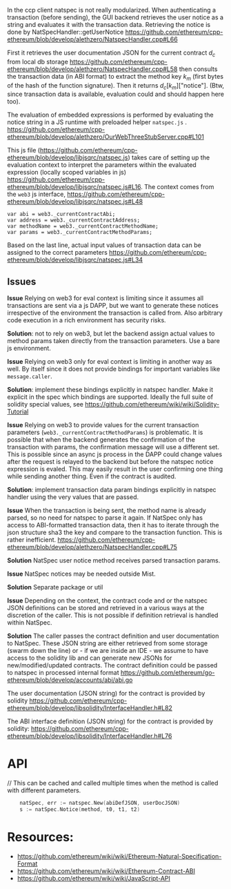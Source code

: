 In the ccp client natspec is not really modularized. When authenticating a transaction (before sending), the GUI backend retrieves the user notice as a string and evaluates it with the transaction data. Retrieving the notice is done by NatSpecHandler::getUserNotice  https://github.com/ethereum/cpp-ethereum/blob/develop/alethzero/NatspecHandler.cpp#L66 

First it retrieves the user documentation JSON for the current contract _d_<sub>_c_</sub> from local db storage https://github.com/ethereum/cpp-ethereum/blob/develop/alethzero/NatspecHandler.cpp#L58 then consults the transaction data (in ABI format) to extract the method key _k_<sub>_m_</sub> (first bytes of the hash of the function signature). Then it returns _d_<sub>_c_</sub>[_k_<sub>_m_</sub>]["notice"]. (Btw, since transaction data is available, evaluation could and should happen here too).

The evaluation of embedded expressions is performed by evaluating the notice string in a JS runtime with preloaded helper `natspec.js` . https://github.com/ethereum/cpp-ethereum/blob/develop/alethzero/OurWebThreeStubServer.cpp#L101

This js file (https://github.com/ethereum/cpp-ethereum/blob/develop/libjsqrc/natspec.js) takes care of setting up the evaluation context to interpret the parameters within the evaluated expression (locally scoped variables in js) https://github.com/ethereum/cpp-ethereum/blob/develop/libjsqrc/natspec.js#L16. The context comes from the `web3` js interface, https://github.com/ethereum/cpp-ethereum/blob/develop/libjsqrc/natspec.js#L48

    var abi = web3._currentContractAbi;
    var address = web3._currentContractAddress;
    var methodName = web3._currentContractMethodName;
    var params = web3._currentContractMethodParams;

Based on the last line, actual input values of transaction data can be assigned to the correct parameters https://github.com/ethereum/cpp-ethereum/blob/develop/libjsqrc/natspec.js#L34 


## Issues 

**Issue**
Relying on web3 for eval context is limiting since it assumes all transactions are sent via a js DAPP, but we want to generate these notices irrespective of the environment the transaction is called from. Also arbitrary code execution in a rich environment has security risks.

**Solution**: not to rely on web3, but let the backend assign actual values to method params taken directly from the transaction parameters. Use a bare js environment.

**Issue**
Relying on web3 only for eval context is limiting in another way as well. By itself since it does not provide bindings for important variables like `message.caller`. 

**Solution**: implement these bindings explicitly in natspec handler. Make it explicit in the spec which bindings are supported. Ideally the full suite of solidity special values, see  https://github.com/ethereum/wiki/wiki/Solidity-Tutorial

**Issue**
Relying on web3 to provide values for the current transaction parameters (`web3._currentContractMethodParams`) is problematic. It is possible that when the backend generates the confirmation of the transaction with params, the confirmation message will use a different set. This is possible since an async js process in the DAPP could change values after the request is relayed to the backend but before the natspec notice expression is evaled. This may easily result in the user confirming one thing while sending another thing. Even if the contract is audited. 

**Solution**: implement transaction data param bindings explicitly in natspec handler using the very values that are passed.

**Issue**
When the transaction is being sent, the method name is already parsed, so no need for natspec to parse it again. If NatSpec only has access to ABI-formatted transaction data, then it has to iterate through the json structure sha3 the key and compare to the transaction function. This is rather inefficient. https://github.com/ethereum/cpp-ethereum/blob/develop/alethzero/NatspecHandler.cpp#L75

**Solution**
NatSpec user notice method receives parsed transaction params.

**Issue**
NatSpec notices may be needed outside Mist.

**Solution** 
Separate package or util

**Issue** 
Depending on the context, the contract code and or the natspec JSON definitions can be stored and retrieved in a various ways at the discretion of the caller. This is not possible if definition retrieval is handled within NatSpec.

**Solution**
The caller passes the contract definition and user documentation to NatSpec.
These JSON string are either retrieved from some storage (swarm down the line) or - if we are inside an IDE - we assume to have access to the solidity lib and can generate new JSONs for new/modified/updated contracts.
The contract definition could be passed to natspec in processed internal format https://github.com/ethereum/go-ethereum/blob/develop/accounts/abi/abi.go

The user documentation (JSON string) for the contract is provided by solidity
https://github.com/ethereum/cpp-ethereum/blob/develop/libsolidity/InterfaceHandler.h#L82

The ABI interface definition (JSON string) for the contract is provided by solidity:
https://github.com/ethereum/cpp-ethereum/blob/develop/libsolidity/InterfaceHandler.h#L76

# API
// This can be cached and called multiple times when the method is called with different parameters.

``` go
    natSpec, err := natspec.New(abiDefJSON, userDocJSON)
    s := natSpec.Notice(method, t0, t1, t2)
```

# Resources:

- https://github.com/ethereum/wiki/wiki/Ethereum-Natural-Specification-Format
- https://github.com/ethereum/wiki/wiki/Ethereum-Contract-ABI
- https://github.com/ethereum/wiki/wiki/JavaScript-API

